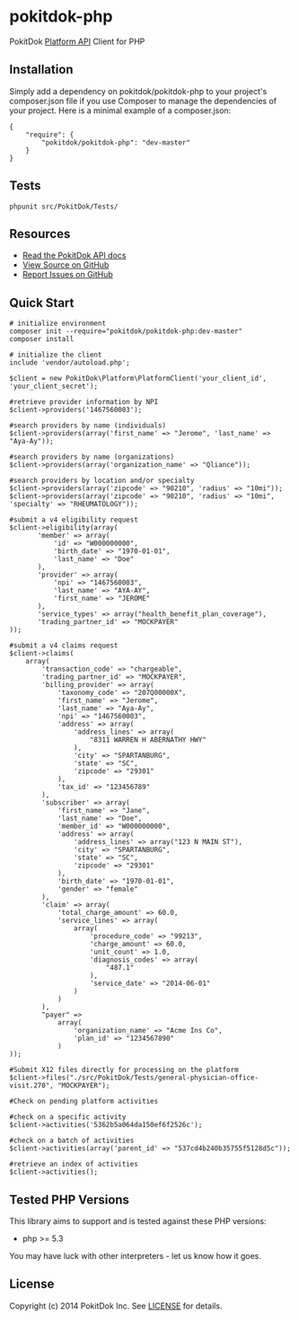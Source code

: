 pokitdok-php
=============

PokitDok [Platform API][apidocs] Client for PHP

## Installation
Simply add a dependency on pokitdok/pokitdok-php to your project's composer.json file if you use Composer to manage the dependencies of your project. Here is a minimal example of a composer.json:

    {
        "require": {
            "pokitdok/pokitdok-php": "dev-master"
        }
    }

## Tests
    phpunit src/PokitDok/Tests/

## Resources
* [Read the PokitDok API docs][apidocs]
* [View Source on GitHub][code]
* [Report Issues on GitHub][issues]

[apidocs]: https://platform.pokitdok.com/dashboard#/documentation
[code]: https://github.com/PokitDok/pokitdok-php
[issues]: https://github.com/PokitDok/pokitdok-php/issues

## Quick Start

    # initialize environment
    composer init --require="pokitdok/pokitdok-php:dev-master"
    composer install

    # initialize the client
    include 'vendor/autoload.php';

    $client = new PokitDok\Platform\PlatformClient('your_client_id', 'your_client_secret');

    #retrieve provider information by NPI
    $client->providers('1467560003');

    #search providers by name (individuals)
    $client->providers(array('first_name' => "Jerome", 'last_name' => "Aya-Ay"));

    #search providers by name (organizations)
    $client->providers(array('organization_name' => "Qliance"));

    #search providers by location and/or specialty
    $client->providers(array('zipcode' => "90210", 'radius' => "10mi"));
    $client->providers(array('zipcode' => "90210", 'radius' => "10mi", 'specialty' => "RHEUMATOLOGY"));

    #submit a v4 eligibility request
    $client->eligibility(array(
           'member' => array(
               'id' => "W000000000",
               'birth_date' => "1970-01-01",
               'last_name' => "Doe"
           ),
           'provider' => array(
               'npi' => "1467560003",
               'last_name' => "AYA-AY",
               'first_name' => "JEROME"
           ),
           'service_types' => array("health_benefit_plan_coverage"),
           'trading_partner_id' => "MOCKPAYER"
    ));

    #submit a v4 claims request
    $client->claims(
        array(
            'transaction_code' => "chargeable",
            'trading_partner_id' => "MOCKPAYER",
            'billing_provider' => array(
                'taxonomy_code' => "207Q00000X",
                'first_name' => "Jerome",
                'last_name' => "Aya-Ay",
                'npi' => "1467560003",
                'address' => array(
                    'address_lines' => array(
                        "8311 WARREN H ABERNATHY HWY"
                    ),
                    'city' => "SPARTANBURG",
                    'state' => "SC",
                    'zipcode' => "29301"
                ),
                'tax_id' => "123456789"
            ),
            'subscriber' => array(
                'first_name' => "Jane",
                'last_name' => "Doe",
                'member_id' => "W000000000",
                'address' => array(
                    'address_lines' => array("123 N MAIN ST"),
                    'city' => "SPARTANBURG",
                    'state' => "SC",
                    'zipcode' => "29301"
                ),
                'birth_date' => "1970-01-01",
                'gender' => "female"
            ),
            'claim' => array(
                'total_charge_amount' => 60.0,
                'service_lines' => array(
                    array(
                        'procedure_code' => "99213",
                        'charge_amount' => 60.0,
                        'unit_count' => 1.0,
                        'diagnosis_codes' => array(
                            "487.1"
                        ),
                        'service_date' => "2014-06-01"
                    )
                )
            ),
            "payer" =>
                array(
                    'organization_name' => "Acme Ins Co",
                    'plan_id' => "1234567890"
                )
    ));

    #Submit X12 files directly for processing on the platform
    $client->files("./src/PokitDok/Tests/general-physician-office-visit.270", "MOCKPAYER");

    #Check on pending platform activities

    #check on a specific activity
    $client->activities('5362b5a064da150ef6f2526c');

    #check on a batch of activities
    $client->activities(array('parent_id' => "537cd4b240b35755f5128d5c"));

    #retrieve an index of activities
    $client->activities();


## Tested PHP Versions
This library aims to support and is tested against these PHP versions:

* php >= 5.3

You may have luck with other interpreters - let us know how it goes.

## License
Copyright (c) 2014 PokitDok Inc. See [LICENSE][] for details.

[license]: LICENSE.txt



